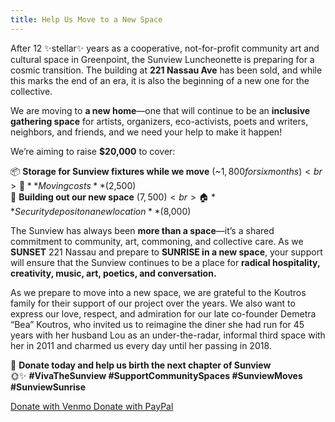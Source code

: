 ```yaml
---
title: Help Us Move to a New Space
---
```


After 12 ✨stellar✨ years as a cooperative, not-for-profit community art and
cultural space in Greenpoint, the Sunview Luncheonette is preparing for a cosmic
transition. The building at **221 Nassau Ave** has been sold, and while this
marks the end of an era, it is also the beginning of a new one for the
collective.

We are moving to **a new home**—one that will continue to be an **inclusive
gathering space** for artists, organizers, eco-activists, poets and writers,
neighbors, and friends, and we need your help to make it happen!

We’re aiming to raise **$20,000** to cover:

📦 **Storage for Sunview fixtures while we move** (~$1,800 for six months)<br>
🚛 **Moving costs** ($2,500)<br>
🔨 **Building out our new space** ($7,500)<br>
🏠 **Security deposit on a new location** ($8,000)

The Sunview has always been **more than a space**—it’s a shared commitment to
community, art, commoning, and collective care. As we **SUNSET** 221 Nassau and
prepare to **SUNRISE in a new space**, your support will ensure that the Sunview
continues to be a place for **radical hospitality, creativity, music, art,
poetics, and conversation.** 

As we prepare to move into a new space, we are grateful to the Koutros family
for their support of our project over the years. We also want to express our
love, respect, and admiration for our late co-founder Demetra “Bea” Koutros, who
invited us to reimagine the diner she had run for 45 years with her husband Lou
as an under-the-radar, informal third space with her in 2011 and charmed us
every day until her passing in 2018.

💛 **Donate today and help us birth the next chapter of Sunview**<br>
🌞✨ **#VivaTheSunview #SupportCommunitySpaces #SunviewMoves #SunviewSunrise**

<div class="donate-buttons">
  <a class="button-link" href="https://account.venmo.com/u/sunview-luncheonette"
  target="_blank">
    Donate with Venmo
  </a>
  <a class="button-link" href="https://www.paypal.com/paypalme/thesunview" target="_blank">
    Donate with PayPal
  </a>
</div>
